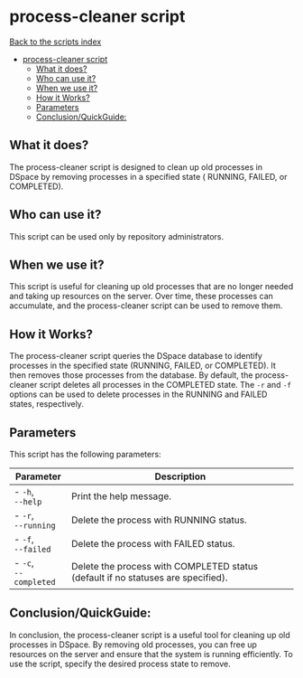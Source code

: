 # process-cleaner script
[Back to the scripts index](index.md)
<!-- TOC -->
* [process-cleaner script](#process-cleaner-script)
  * [What it does?](#what-it-does)
  * [Who can use it?](#who-can-use-it)
  * [When we use it?](#when-we-use-it)
  * [How it Works?](#how-it-works)
  * [Parameters](#parameters)
  * [Conclusion/QuickGuide:](#conclusionquickguide)
<!-- TOC -->
## What it does?

The process-cleaner script is designed to clean up old processes in DSpace by removing processes in a specified state (
RUNNING, FAILED, or COMPLETED).

## Who can use it?

This script can be used only by repository administrators.

## When we use it?

This script is useful for cleaning up old processes that are no longer needed and taking up resources on the server.
Over time, these processes can accumulate, and the process-cleaner script can be used to remove them.

## How it Works?

The process-cleaner script queries the DSpace database to identify processes in the specified state (RUNNING, FAILED, or
COMPLETED). It then removes those processes from the database. By default, the process-cleaner script deletes all
processes in the COMPLETED state. The `-r` and `-f` options can be used to delete processes in the RUNNING and FAILED
states, respectively.

## Parameters

This script has the following parameters:

| Parameter                  | Description                                                                      |
|----------------------------|----------------------------------------------------------------------------------|
| - `-h`, <br/>`--help`      | Print the help message.                                                          |
| - `-r`, <br/>`--running`   | Delete the process with RUNNING status.                                          |
| - `-f`, <br/>`--failed`    | Delete the process with FAILED status.                                           |
| - `-c`, <br/>`--completed` | Delete the process with COMPLETED status (default if no statuses are specified). |

## Conclusion/QuickGuide:

In conclusion, the process-cleaner script is a useful tool for cleaning up old processes in DSpace. By removing old
processes, you can free up resources on the server and ensure that the system is running efficiently. To use the script,
specify the desired process state to remove.
